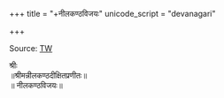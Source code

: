 +++
title = "+नीलकण्ठविजयः"
unicode_script = "devanagari"

+++

Source: [TW](https://archive.org/details/nilakantha_vijaya_with_commentary_of_mahadeva_suri_-_csr_sastri_1924_bmp)

श्रीः  
॥श्रीमन्नीलकण्ठदीक्षितप्रणीतः॥  
॥ नीलकण्ठविजयः॥  